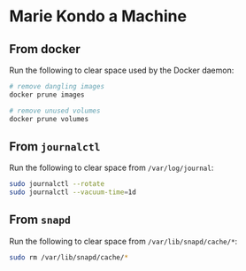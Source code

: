 # Marie Kondo a Machine

## From docker

Run the following to clear space used by the Docker daemon:

```bash
# remove dangling images
docker prune images

# remove unused volumes
docker prune volumes
```

## From `journalctl`

Run the following to clear space from `/var/log/journal`:

```bash
sudo journalctl --rotate
sudo journalctl --vacuum-time=1d
```

## From `snapd`

Run the following to clear space from `/var/lib/snapd/cache/*`:

```bash
sudo rm /var/lib/snapd/cache/*
```



